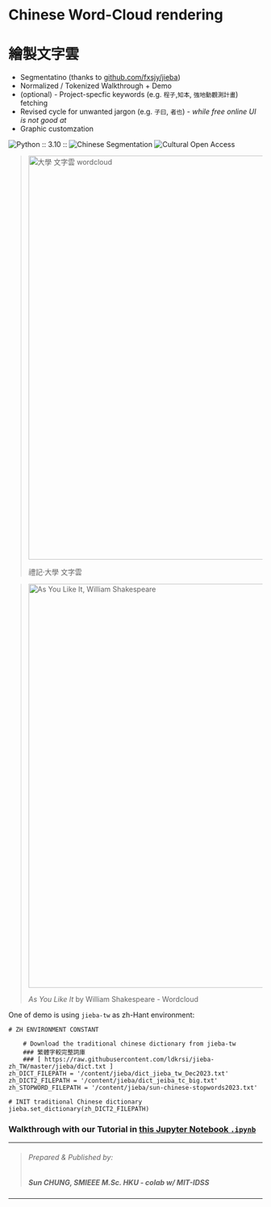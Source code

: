 # Chinese Word-Cloud rendering 
# 繪製文字雲
- Segmentatino (thanks to [github.com/fxsjy/jieba](https://github.com/fxsjy/jieba))
- Normalized / Tokenized Walkthrough + Demo
- (optional) - Project-specfic keywords (e.g. `程子`,`知本`, `強地動觀測計畫`) fetching
- Revised cycle for unwanted jargon (e.g. `子曰`, `者也`) - *while free online UI is not good at*
- Graphic customzation

![Python :: 3.10 ::](https://img.shields.io/badge/Python-3.10-blue)
![Chinese Segmentation](https://img.shields.io/badge/中文-Chinese%20Segmentation-darkgreen)
![Cultural Open Access](https://img.shields.io/badge/Cultural%20OPEN%20ACCESS-F68212)
> <img src="https://github.com/ieee-sun/zh-word-cloud/assets/172009644/271cc6cb-28c6-45dd-ba29-759a6c304918" title="大學 文字雲 wordcloud" width=800>
>
> 禮記·大學 文字雲

>
> <img src="https://github.com/ieee-sun/zh-word-cloud/assets/172009644/971da225-e6e8-4c12-a2b5-5517c1bc9370" title="As You Like It, William Shakespeare" width=800>
>
> *As You Like It* by William Shakespeare - Wordcloud

One of demo is using `jieba-tw`  as zh-Hant environment:
```
# ZH ENVIRONMENT CONSTANT

    # Download the traditional chinese dictionary from jieba-tw
    ### 繁體字較完整詞庫
    ### [ https://raw.githubusercontent.com/ldkrsi/jieba-zh_TW/master/jieba/dict.txt ]
zh_DICT_FILEPATH = '/content/jieba/dict_jieba_tw_Dec2023.txt'
zh_DICT2_FILEPATH = '/content/jieba/dict_jeiba_tc_big.txt'
zh_STOPWORD_FILEPATH = '/content/jieba/sun-chinese-stopwords2023.txt'

# INIT traditional Chinese dictionary
jieba.set_dictionary(zh_DICT2_FILEPATH)
```
### Walkthrough with our Tutorial in [this Jupyter Notebook `.ipynb` ](https://github.com/ieee-sun/zh-word-cloud/blob/3336cc77a529cd57d76b46f3cd2db69eea3f3f44/zh_vocab_clould.ipynb)

---
> ###### Prepared & Published by:
> ##### Sun CHUNG, *SMIEEE* M.Sc. HKU - *colab w/ MIT-IDSS*
---
